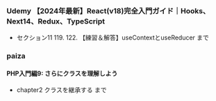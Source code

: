 ### Udemy 【2024年最新】React(v18)完全入門ガイド｜Hooks、Next14、Redux、TypeScript
- セクション11 119. 122. 【練習＆解答】useContextとuseReducer まで

### paiza
#### PHP入門編9: さらにクラスを理解しよう
- chapter2 クラスを継承する まで
